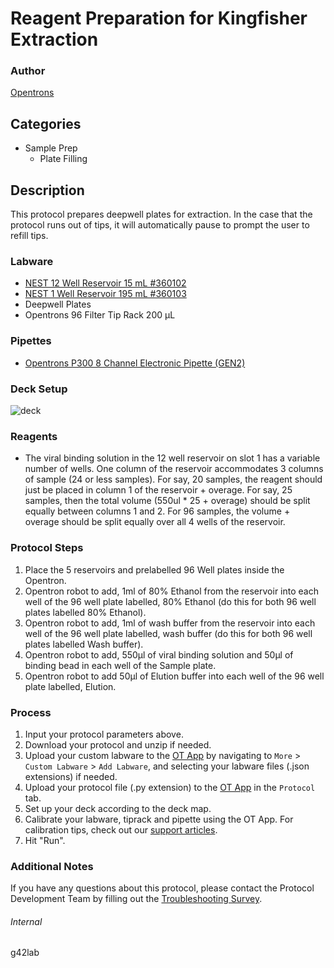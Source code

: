 # Reagent Preparation for Kingfisher Extraction


### Author
[Opentrons](https://opentrons.com/)


## Categories
* Sample Prep
	* Plate Filling


## Description
This protocol prepares deepwell plates for extraction. In the case that the protocol runs out of tips, it will automatically pause to prompt the user to refill tips.


### Labware
* [NEST 12 Well Reservoir 15 mL #360102](http://www.cell-nest.com/page94?_l=en&product_id=102)
* [NEST 1 Well Reservoir 195 mL #360103](http://www.cell-nest.com/page94?_l=en&product_id=102)
* Deepwell Plates
* Opentrons 96 Filter Tip Rack 200 µL


### Pipettes
* [Opentrons P300 8 Channel Electronic Pipette (GEN2)](https://shop.opentrons.com/8-channel-electronic-pipette/)


### Deck Setup
![deck](https://opentrons-protocol-library-website.s3.amazonaws.com/custom-README-images/g42lab/Screen+Shot+2022-12-14+at+8.23.10+AM.png)

### Reagents
* The viral binding solution in the 12 well reservoir on slot 1 has a variable number of wells. One column of the reservoir accommodates 3 columns of sample (24 or less samples). For say, 20 samples, the reagent should just be placed in column 1 of the reservoir + overage. For say, 25 samples, then the total volume (550ul * 25 + overage) should be split equally between columns 1 and 2. For 96 samples, the volume + overage should be split equally over all 4 wells of the reservoir. 



### Protocol Steps
1. Place the 5 reservoirs and prelabelled 96 Well plates inside the Opentron.
2. Opentron robot to add, 1ml of 80% Ethanol from the reservoir into each well of the 96 well plate labelled, 80% Ethanol (do this for both 96 well plates labelled 80% Ethanol).
3. Opentron robot to add, 1ml of wash buffer from the reservoir into each well of the 96 well plate labelled, wash buffer (do this for both 96 well plates labelled Wash buffer).
4. Opentron robot to add, 550µl of viral binding solution and 50µl of binding bead in each well of the Sample plate.
5. Opentron robot to add 50µl of Elution buffer into each well of the 96 well plate labelled, Elution.


### Process
1. Input your protocol parameters above.
2. Download your protocol and unzip if needed.
3. Upload your custom labware to the [OT App](https://opentrons.com/ot-app) by navigating to `More` > `Custom Labware` > `Add Labware`, and selecting your labware files (.json extensions) if needed.
4. Upload your protocol file (.py extension) to the [OT App](https://opentrons.com/ot-app) in the `Protocol` tab.
5. Set up your deck according to the deck map.
6. Calibrate your labware, tiprack and pipette using the OT App. For calibration tips, check out our [support articles](https://support.opentrons.com/en/collections/1559720-guide-for-getting-started-with-the-ot-2).
7. Hit "Run".


### Additional Notes
If you have any questions about this protocol, please contact the Protocol Development Team by filling out the [Troubleshooting Survey](https://protocol-troubleshooting.paperform.co/).


###### Internal
g42lab
